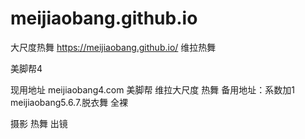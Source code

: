 # meijiaobang.github.io
大尺度热舞 https://meijiaobang.github.io/
维拉热舞

美脚帮4

现用地址
meijiaobang4.com
美脚帮
维拉大尺度
热舞
备用地址：系数加1 meijiaobang5.6.7.脱衣舞
全裸

摄影 热舞 出镜

